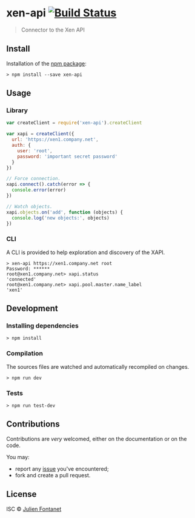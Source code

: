 # xen-api [![Build Status](https://travis-ci.org/js-xen-api.png?branch=master)](https://travis-ci.org/js-xen-api)

> Connector to the Xen API

## Install

Installation of the [npm package](https://npmjs.org/package/xen-api):

```
> npm install --save xen-api
```

## Usage

### Library

```javascript
var createClient = require('xen-api').createClient

var xapi = createClient({
  url: 'https://xen1.company.net',
  auth: {
    user: 'root',
    password: 'important secret password'
  }
})

// Force connection.
xapi.connect().catch(error => {
  console.error(error)
})

// Watch objects.
xapi.objects.on('add', function (objects) {
  console.log('new objects:', objects)
})
```

### CLI

A CLI is provided to help exploration and discovery of the XAPI.

```
> xen-api https://xen1.company.net root
Password: ******
root@xen1.company.net> xapi.status
'connected'
root@xen1.company.net> xapi.pool.master.name_label
'xen1'
```



## Development

### Installing dependencies

```
> npm install
```

### Compilation

The sources files are watched and automatically recompiled on changes.

```
> npm run dev
```

### Tests

```
> npm run test-dev
```

## Contributions

Contributions are *very* welcomed, either on the documentation or on
the code.

You may:

- report any [issue](https://github.com/julien-f/js-xen-api/issues)
  you've encountered;
- fork and create a pull request.

## License

ISC © [Julien Fontanet](https://github.com/julien-f)
